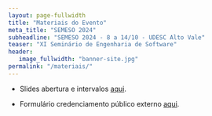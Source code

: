 ```yaml
---
layout: page-fullwidth
title: "Materiais do Evento"
meta_title: "SEMESO 2024"
subheadline: "SEMESO 2024 - 8 a 14/10 - UDESC Alto Vale"
teaser: "XI Seminário de Engenharia de Software"
header:
   image_fullwidth: "banner-site.jpg"
permalink: "/materiais/"
---
```



- Slides abertura e intervalos [aqui][slides].

- Formulário credenciamento público externo [aqui][credexterno].




[slides]: https://docs.google.com/presentation/d/1CAcVGnsDhDDrmH_pw2pslaH2nIkY1-YV/edit?usp=sharing&ouid=101336090545117899796&rtpof=true&sd=true
[credexterno]: https://forms.office.com/r/1dLfQHzvYL
